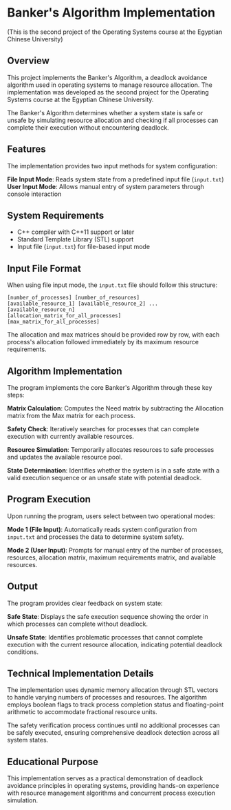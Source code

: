 # Banker's Algorithm Implementation
(This is the second project of the Operating Systems course at the Egyptian Chinese University)

## Overview

This project implements the Banker's Algorithm, a deadlock avoidance algorithm used in operating systems to manage resource allocation. The implementation was developed as the second project for the Operating Systems course at the Egyptian Chinese University.

The Banker's Algorithm determines whether a system state is safe or unsafe by simulating resource allocation and checking if all processes can complete their execution without encountering deadlock.

## Features

The implementation provides two input methods for system configuration:

**File Input Mode**: Reads system state from a predefined input file (`input.txt`)
**User Input Mode**: Allows manual entry of system parameters through console interaction

## System Requirements

- C++ compiler with C++11 support or later
- Standard Template Library (STL) support
- Input file (`input.txt`) for file-based input mode

## Input File Format

When using file input mode, the `input.txt` file should follow this structure:

```
[number_of_processes] [number_of_resources]
[available_resource_1] [available_resource_2] ... [available_resource_n]
[allocation_matrix_for_all_processes]
[max_matrix_for_all_processes]
```

The allocation and max matrices should be provided row by row, with each process's allocation followed immediately by its maximum resource requirements.

## Algorithm Implementation

The program implements the core Banker's Algorithm through these key steps:

**Matrix Calculation**: Computes the Need matrix by subtracting the Allocation matrix from the Max matrix for each process.

**Safety Check**: Iteratively searches for processes that can complete execution with currently available resources.

**Resource Simulation**: Temporarily allocates resources to safe processes and updates the available resource pool.

**State Determination**: Identifies whether the system is in a safe state with a valid execution sequence or an unsafe state with potential deadlock.

## Program Execution

Upon running the program, users select between two operational modes:

**Mode 1 (File Input)**: Automatically reads system configuration from `input.txt` and processes the data to determine system safety.

**Mode 2 (User Input)**: Prompts for manual entry of the number of processes, resources, allocation matrix, maximum requirements matrix, and available resources.

## Output

The program provides clear feedback on system state:

**Safe State**: Displays the safe execution sequence showing the order in which processes can complete without deadlock.

**Unsafe State**: Identifies problematic processes that cannot complete execution with the current resource allocation, indicating potential deadlock conditions.

## Technical Implementation Details

The implementation uses dynamic memory allocation through STL vectors to handle varying numbers of processes and resources. The algorithm employs boolean flags to track process completion status and floating-point arithmetic to accommodate fractional resource units.

The safety verification process continues until no additional processes can be safely executed, ensuring comprehensive deadlock detection across all system states.

## Educational Purpose

This implementation serves as a practical demonstration of deadlock avoidance principles in operating systems, providing hands-on experience with resource management algorithms and concurrent process execution simulation.
